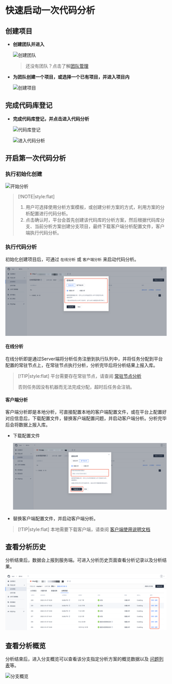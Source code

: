 # 快速启动一次代码分析

## 创建项目

- **创建团队并进入**

  ![创建团队](../images/create_team.png)

  > 还没有团队？点击了解[团队管理](../团队管理/团队管理.md)

- **为团队创建一个项目，或选择一个已有项目，并进入项目内**

  ![创建项目](../images/create_team_group.png)

## 完成代码库登记

- **完成代码库登记，并点击进入代码分析**

  ![代码库登记](../images/create_repo.png)

  ![进入代码分析](../images/start_scan_01.png)

## 开启第一次代码分析

### 执行初始化创建

  ![开始分析](../images/start_scan_02.png)

  > [!NOTE|style:flat]
  >
  > 1. 用户可选择使用分析方案模板，或创建分析方案的方式，利用方案的分析配置进行代码分析。
  > 2. 点击确认时，平台会首先创建该代码库的分析方案，然后根据代码库分支、当前分析方案创建分支项目，最终下载客户端分析配置文件，客户端执行代码分析。

### 执行代码分析

初始化创建项目后，可通过 `在线分析` 或 `客户端分析` 来启动代码分析。

![代码分析](../images/start_scan_06.png)

#### 在线分析

在线分析即是通过Server端将分析任务注册到执行队列中，并将任务分配到平台配置的常驻节点上，在常驻节点执行分析，分析完毕后将分析结果上报入库。

> [!TIP|style:flat]
> 平台需要存在常驻节点，请查阅 [常驻节点分析](../客户端/常驻节点分析.md)
>
> 否则任务因没有机器而无法完成分配，超时后任务会注销。

#### 客户端分析

客户端分析即是本地分析，可直接配置本地的客户端配置文件，或在平台上配置好对应信息后，下载配置文件，替换客户端配置问题，并启动客户端分析。分析完毕后会将数据上报入库。

- 下载配置文件

  ![下载配置文件](../images/start_scan_03.png)

- 替换客户端配置文件，并启动客户端分析。

> [!TIP|style:flat]
> 本地需要下载客户端，请查阅 [客户端使用说明文档](../客户端/本地分析.md)

## 查看分析历史

分析结束后，数据会上报到服务端。可进入分析历史页面查看分析记录以及分析结果。

![分析历史](../images/start_scan_05.png)

## 查看分析概览

分析结束后，进入分支概览可以查看该分支指定分析方案的概览数据以及 [问题列表](../代码检查/分析结果查看.md)等。

![分支概览](../images/start_scan_04.png)
